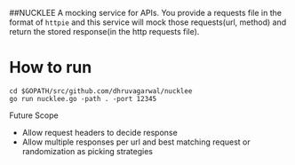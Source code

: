 ##NUCKLEE
A mocking service for APIs. You provide a requests file in the format of `httpie` and this service will mock those requests(url, method) and return the stored response(in the http requests file).

How to run
===========

    cd $GOPATH/src/github.com/dhruvagarwal/nucklee
    go run nucklee.go -path . -port 12345

Future Scope
* Allow request headers to decide response
* Allow multiple responses per url and best matching 
request or randomization as picking strategies

